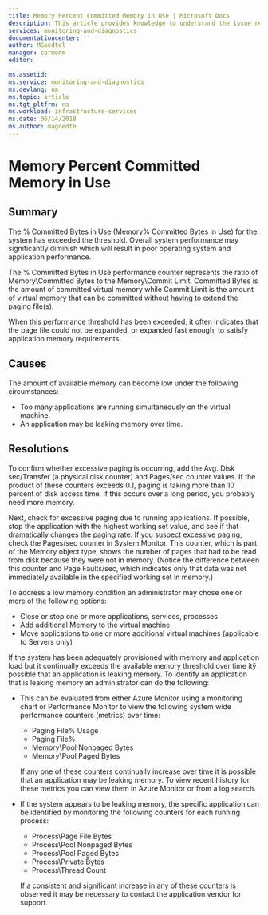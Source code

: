 ```yaml
---
title: Memory Percent Committed Memory in Use | Microsoft Docs
description: This article provides knowledge to understand the issue reported, what are the possible causes, and how to resolve the health issue identified by Azure Monitor VM Health.
services: monitoring-and-diagnostics
documentationcenter: ''
author: MGoedtel
manager: carmonm
editor: 

ms.assetid: 
ms.service: monitoring-and-diagnostics
ms.devlang: na
ms.topic: article
ms.tgt_pltfrm: na
ms.workload: infrastructure-services
ms.date: 06/14/2018
ms.author: magoedte
---
```


# Memory Percent Committed Memory in Use

## Summary

The % Committed Bytes in Use (Memory\% Committed Bytes in Use) for the system has exceeded the threshold. Overall system performance may significantly diminish which will result in poor operating system and application performance.

The % Committed Bytes in Use performance counter represents the ratio of Memory\Committed Bytes to the Memory\Commit Limit. Committed Bytes is the amount of committed virtual memory while Commit Limit is the amount of virtual memory that can be committed without having to extend the paging file(s).

When this performance threshold has been exceeded, it often indicates that the page file could not be expanded, or expanded fast enough, to satisfy application memory requirements.

## Causes

The amount of available memory can become low under the following circumstances:

- Too many applications are running simultaneously on the virtual machine.
- An application may be leaking memory over time.

## Resolutions

To confirm whether excessive paging is occurring, add the Avg. Disk sec/Transfer (a physical disk counter) and Pages/sec counter values. If the product of these counters exceeds 0.1, paging is taking more than 10 percent of disk access time. If this occurs over a long period, you probably need more memory. 

Next, check for excessive paging due to running applications. If possible, stop the application with the highest working set value, and see if that dramatically changes the paging rate. If you suspect excessive paging, check the Pages/sec counter in System Monitor. This counter, which is part of the Memory object type, shows the number of pages that had to be read from disk because they were not in memory. (Notice the difference between this counter and Page Faults/sec, which indicates only that data was not immediately available in the specified working set in memory.)

To address a low memory condition an administrator may chose one or more of the following options:

- Close or stop one or more applications, services, processes
- Add additional Memory to the virtual machine
- Move applications to one or more additional virtual machines (applicable to Servers only)

If the system has been adequately provisioned with memory and application load but it continually exceeds the available memory threshold over time itӳ possible that an application is leaking memory. To identify an application that is leaking memory an administrator can do the following:

- This can be evaluated from either Azure Monitor using a monitoring chart or Performance Monitor to view the following system wide performance counters (metrics) over time:  
    - Paging File\% Usage
    - Paging File\%
    - Memory\Pool Nonpaged Bytes
    - Memory\Pool Paged Bytes

    If any one of these counters continually increase over time it is possible that an application may be leaking memory. To view recent history for these metrics you can view them in Azure Monitor or from a log search.

- If the system appears to be leaking memory, the specific application can be identified by monitoring the following counters for each running process:

    - Process\Page File Bytes
    - Process\Pool Nonpaged Bytes
    - Process\Pool Paged Bytes
    - Process\Private Bytes
    - Process\Thread Count

    If a consistent and significant increase in any of these counters is observed it may be necessary to contact the application vendor for support.